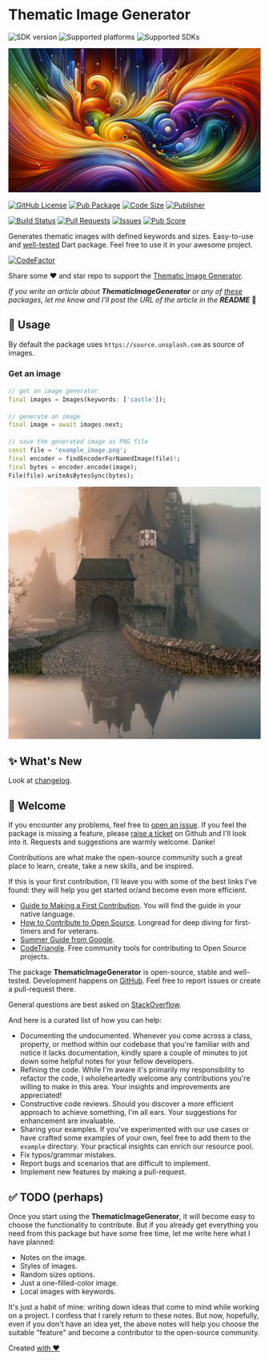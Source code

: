 # Thematic Image Generator

![SDK version](https://badgen.net/pub/sdk-version/thematic_images?style=for-the-badge)
![Supported platforms](https://badgen.net/pub/flutter-platform/thematic_images?style=for-the-badge)
![Supported SDKs](https://badgen.net/pub/dart-platform/thematic_images?style=for-the-badge)

![Cover - Thematic Image Generator](https://raw.githubusercontent.com/signmotion/thematic_images/master/images/cover.webp)

[![GitHub License](https://img.shields.io/badge/license-MIT-blue.svg?style=for-the-badge)](https://opensource.org/licenses/MIT)
[![Pub Package](https://img.shields.io/pub/v/thematic_images.svg?logo=dart&logoColor=00b9fc&color=blue&style=for-the-badge)](https://pub.dartlang.org/packages/thematic_images)
[![Code Size](https://img.shields.io/github/languages/code-size/signmotion/thematic_images?logo=github&logoColor=white&style=for-the-badge)](https://github.com/signmotion/thematic_images)
[![Publisher](https://img.shields.io/pub/publisher/thematic_images?style=for-the-badge)](https://pub.dev/publishers/syrokomskyi.com)

[![Build Status](https://img.shields.io/github/actions/workflow/status/signmotion/thematic_images/dart-ci.yml?logo=github-actions&logoColor=white&style=for-the-badge)](https://github.com/signmotion/thematic_images/actions)
[![Pull Requests](https://img.shields.io/github/issues-pr/signmotion/thematic_images?logo=github&logoColor=white&style=for-the-badge)](https://github.com/signmotion/thematic_images/pulls)
[![Issues](https://img.shields.io/github/issues/signmotion/thematic_images?logo=github&logoColor=white&style=for-the-badge)](https://github.com/signmotion/thematic_images/issues)
[![Pub Score](https://img.shields.io/pub/points/thematic_images?logo=dart&logoColor=00b9fc&style=for-the-badge)](https://pub.dev/packages/thematic_images/score)

Generates thematic images with defined keywords and sizes.
Easy-to-use and [well-tested](https://github.com/signmotion/thematic_images/tree/master/test) Dart package.
Feel free to use it in your awesome project.

[![CodeFactor](https://codefactor.io/repository/github/signmotion/thematic_images/badge?style=for-the-badge)](https://codefactor.io/repository/github/signmotion/thematic_images)

Share some ❤️ and star repo to support the [Thematic Image Generator](https://github.com/signmotion/thematic_images).

_If you write an article about **ThematicImageGenerator** or any of [these](https://pub.dev/packages?q=publisher%3Asyrokomskyi.com&sort=updated) packages, let me know and I'll post the URL of the article in the **README**_ 🤝

## 🚀 Usage

By default the package uses `https://source.unsplash.com` as source of images.

### Get an image

```dart
// get an image generator
final images = Images(keywords: ['castle']);

// generate an image
final image = await images.next;

// save the generated image as PNG file
const file = 'example_image.png';
final encoder = findEncoderForNamedImage(file)!;
final bytes = encoder.encode(image);
File(file).writeAsBytesSync(bytes);

```

![Output Castle - Thematic Images](https://raw.githubusercontent.com/signmotion/thematic_images/master/images/example_image.png)

## ✨ What's New

Look at [changelog](https://pub.dev/packages/thematic_images/changelog).

## 👋 Welcome

If you encounter any problems, feel free to [open an issue](https://github.com/signmotion/thematic_images/issues). If you feel the package is missing a feature, please [raise a ticket](https://github.com/signmotion/thematic_images/issues) on Github and I'll look into it. Requests and suggestions are warmly welcome. Danke!

Contributions are what make the open-source community such a great place to learn, create, take a new skills, and be inspired.

If this is your first contribution, I'll leave you with some of the best links I've found: they will help you get started or/and become even more efficient.

- [Guide to Making a First Contribution](https://github.com/firstcontributions/first-contributions). You will find the guide in your native language.
- [How to Contribute to Open Source](https://opensource.guide/how-to-contribute). Longread for deep diving for first-timers and for veterans.
- [Summer Guide from Google](https://youtu.be/qGTQ7dEZXZc).
- [CodeTriangle](https://codetriage.com). Free community tools for contributing to Open Source projects.

The package **ThematicImageGenerator** is open-source, stable and well-tested. Development happens on
[GitHub](https://github.com/signmotion/thematic_images). Feel free to report issues
or create a pull-request there.

General questions are best asked on
[StackOverflow](https://stackoverflow.com/questions/tagged/thematic_images).

And here is a curated list of how you can help:

- Documenting the undocumented. Whenever you come across a class, property, or method within our codebase that you're familiar with and notice it lacks documentation, kindly spare a couple of minutes to jot down some helpful notes for your fellow developers.
- Refining the code. While I'm aware it's primarily my responsibility to refactor the code, I wholeheartedly welcome any contributions you're willing to make in this area. Your insights and improvements are appreciated!
- Constructive code reviews. Should you discover a more efficient approach to achieve something, I'm all ears. Your suggestions for enhancement are invaluable.
- Sharing your examples. If you've experimented with our use cases or have crafted some examples of your own, feel free to add them to the `example` directory. Your practical insights can enrich our resource pool.
- Fix typos/grammar mistakes.
- Report bugs and scenarios that are difficult to implement.
- Implement new features by making a pull-request.

## ✅ TODO (perhaps)

Once you start using the **ThematicImageGenerator**, it will become easy to choose the functionality to contribute. But if you already get everything you need from this package but have some free time, let me write here what I have planned:

- Notes on the image.
- Styles of images.
- Random sizes options.
- Just a one-filled-color image.
- Local images with keywords.

It's just a habit of mine: writing down ideas that come to mind while working on a project. I confess that I rarely return to these notes. But now, hopefully, even if you don't have an idea yet, the above notes will help you choose the suitable "feature" and become a contributor to the open-source community.

Created [with ❤️](https://syrokomskyi.com)
